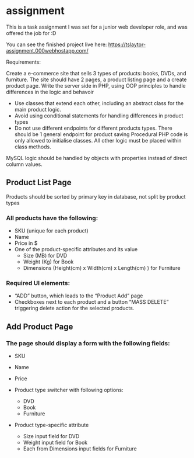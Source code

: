 # assignment
This is a task assignment I was set for a junior web developer role, and was offered the job for :D

You can see the finished project live here: https://tslaytor-assignment.000webhostapp.com/

Requirements:

Create a e-commerce site that sells 3 types of products: books, DVDs, and furniture.
The site should have 2 pages, a product listing page and a create product page.
Write the server side in PHP, using OOP principles to handle differences in the logic and behavoir
- Use classes that extend each other, including an abstract class for the main product logic.
- Avoid using conditional statements for handling differences in product types
- Do not use different endpoints for different products types. There should be 1 general endpoint for product saving
Procedural PHP code is only allowed to initialise classes. All other logic must be placed within class methods.

MySQL logic should be handled by objects with properties instead of direct column values. 

## Product List Page 
Products should be sorted by primary key in database, not split by product types

### All products have the following:

- SKU (unique for each product)
- Name
- Price in $
- One of the product-specific attributes and its value
    - Size (MB) for DVD
    - Weight (Kg) for Book
    - Dimensions (Height(cm) x Width(cm) x Length(cm) ) for Furniture

### Required UI elements:

- “ADD” button, which leads to the “Product Add” page
- Checkboxes next to each product and a button “MASS DELETE” triggering delete action for the selected products.

## Add Product Page

### The page should display a form with the following fields:

- SKU
- Name
- Price

- Product type switcher with following options:
    - DVD
    - Book
    - Furniture
    
- Product type-specific attribute
    - Size input field for DVD 
    - Weight input field for Book
    - Each from Dimensions input fields for Furniture


